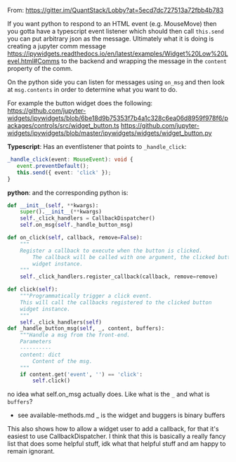 From:
https://gitter.im/QuantStack/Lobby?at=5ecd7dc727513a72fbb4b783

If you want python to respond to an HTML event (e.g. MouseMove) then you gotta have a typescript event listener which should then call `this.send` you can put arbitrary json as the message. Ultimately what it is doing is creating a jupyter comm message https://ipywidgets.readthedocs.io/en/latest/examples/Widget%20Low%20Level.html#Comms to the backend and wrapping the message in the `content` property of the comm.

On the python side you can listen for messages using `on_msg` and then look at `msg.contents` in order to determine what you want to do. 

For example the button widget does the following:
https://github.com/jupyter-widgets/ipywidgets/blob/6be18d9b75353f7b4a1c328c6ea06d8959f978f6/packages/controls/src/widget_button.ts
https://github.com/jupyter-widgets/ipywidgets/blob/master/ipywidgets/widgets/widget_button.py

**Typescript**:
Has an eventlistener that points to `_handle_click`:
```typescript
_handle_click(event: MouseEvent): void {
   event.preventDefault();
   this.send({ event: 'click' });
}
```

**python**:
and the corresponding python is:

```python
def __init__(self, **kwargs):
    super().__init__(**kwargs)
    self._click_handlers = CallbackDispatcher()
    self.on_msg(self._handle_button_msg)

def on_click(self, callback, remove=False):
    """
    Register a callback to execute when the button is clicked.
        The callback will be called with one argument, the clicked button
        widget instance.
    """
    self._click_handlers.register_callback(callback, remove=remove)

def click(self):
    """Programmatically trigger a click event.
    This will call the callbacks registered to the clicked button
    widget instance.
    """
    self._click_handlers(self)
def _handle_button_msg(self, _, content, buffers):
    """Handle a msg from the front-end.
    Parameters
    ----------
    content: dict
        Content of the msg.
    """
    if content.get('event', '') == 'click':
        self.click()
```

no idea what self.on_msg actually does. Like what is the `_` and what is `buffers`? 
- see available-methods.md _ is the widget and buggers is binary buffers


This also shows how to allow a widget user to add a callback, for that it's easiest to use CallbackDispatcher. I think that this is basically a really fancy list that does some helpful stuff, idk what that helpful stuff and am happy to remain ignorant. 
